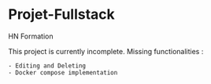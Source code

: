 # Projet-Fullstack
HN Formation

This project is currently incomplete. Missing functionalities :

    - Editing and Deleting
    - Docker compose implementation 